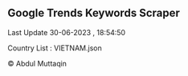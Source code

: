 

## Google Trends Keywords Scraper 
 
Last Update 30-06-2023 , 18:54:50

Country List :
VIETNAM.json



© Abdul Muttaqin 
